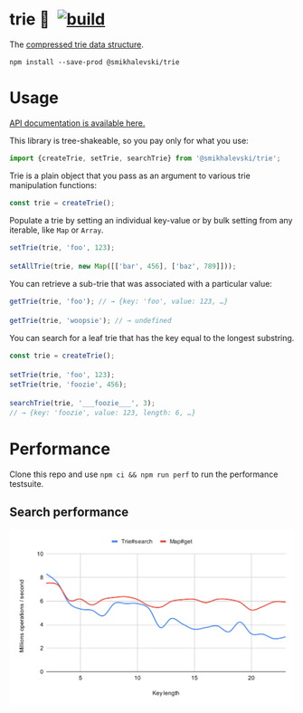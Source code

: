 # trie 🌲&ensp;[![build](https://github.com/smikhalevski/trie/actions/workflows/master.yml/badge.svg?branch=master&event=push)](https://github.com/smikhalevski/trie/actions/workflows/master.yml)

The [compressed trie data structure](https://en.wikipedia.org/wiki/Trie#Compressed_tries).

```shell
npm install --save-prod @smikhalevski/trie
```

# Usage

[API documentation is available here.](https://smikhalevski.github.io/trie/)

This library is tree-shakeable, so you pay only for what you use:

```ts
import {createTrie, setTrie, searchTrie} from '@smikhalevski/trie';
```

Trie is a plain object that you pass as an argument to various trie manipulation functions:

```ts
const trie = createTrie();
```

Populate a trie by setting an individual key-value or by bulk setting from any iterable, like `Map` or `Array`.

```ts
setTrie(trie, 'foo', 123);

setAllTrie(trie, new Map([['bar', 456], ['baz', 789]]));
```

You can retrieve a sub-trie that was associated with a particular value:

```ts
getTrie(trie, 'foo'); // → {key: 'foo', value: 123, …}

getTrie(trie, 'woopsie'); // → undefined
```

You can search for a leaf trie that has the key equal to the longest substring.

```ts
const trie = createTrie();

setTrie(trie, 'foo', 123);
setTrie(trie, 'foozie', 456);

searchTrie(trie, '___foozie___', 3);
// → {key: 'foozie', value: 123, length: 6, …}
```

# Performance

Clone this repo and use `npm ci && npm run perf` to run the performance testsuite.

## Search performance

![Search performance chart](https://github.com/smikhalevski/trie/raw/master/images/perf-search.svg)
